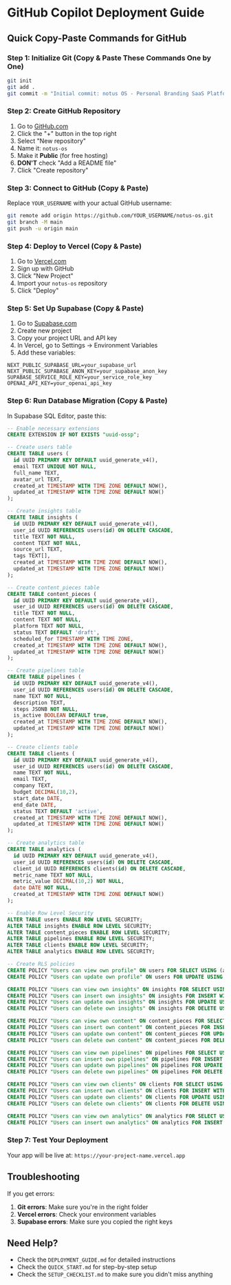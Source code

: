 # GitHub Copilot Deployment Guide

## Quick Copy-Paste Commands for GitHub

### Step 1: Initialize Git (Copy & Paste These Commands One by One)

```bash
git init
git add .
git commit -m "Initial commit: notus OS - Personal Branding SaaS Platform"
```

### Step 2: Create GitHub Repository

1. Go to [GitHub.com](https://github.com)
2. Click the "+" button in the top right
3. Select "New repository"
4. Name it: `notus-os`
5. Make it **Public** (for free hosting)
6. **DON'T** check "Add a README file"
7. Click "Create repository"

### Step 3: Connect to GitHub (Copy & Paste)

Replace `YOUR_USERNAME` with your actual GitHub username:

```bash
git remote add origin https://github.com/YOUR_USERNAME/notus-os.git
git branch -M main
git push -u origin main
```

### Step 4: Deploy to Vercel (Copy & Paste)

1. Go to [Vercel.com](https://vercel.com)
2. Sign up with GitHub
3. Click "New Project"
4. Import your `notus-os` repository
5. Click "Deploy"

### Step 5: Set Up Supabase (Copy & Paste)

1. Go to [Supabase.com](https://supabase.com)
2. Create new project
3. Copy your project URL and API key
4. In Vercel, go to Settings → Environment Variables
5. Add these variables:

```
NEXT_PUBLIC_SUPABASE_URL=your_supabase_url
NEXT_PUBLIC_SUPABASE_ANON_KEY=your_supabase_anon_key
SUPABASE_SERVICE_ROLE_KEY=your_service_role_key
OPENAI_API_KEY=your_openai_api_key
```

### Step 6: Run Database Migration (Copy & Paste)

In Supabase SQL Editor, paste this:

```sql
-- Enable necessary extensions
CREATE EXTENSION IF NOT EXISTS "uuid-ossp";

-- Create users table
CREATE TABLE users (
  id UUID PRIMARY KEY DEFAULT uuid_generate_v4(),
  email TEXT UNIQUE NOT NULL,
  full_name TEXT,
  avatar_url TEXT,
  created_at TIMESTAMP WITH TIME ZONE DEFAULT NOW(),
  updated_at TIMESTAMP WITH TIME ZONE DEFAULT NOW()
);

-- Create insights table
CREATE TABLE insights (
  id UUID PRIMARY KEY DEFAULT uuid_generate_v4(),
  user_id UUID REFERENCES users(id) ON DELETE CASCADE,
  title TEXT NOT NULL,
  content TEXT NOT NULL,
  source_url TEXT,
  tags TEXT[],
  created_at TIMESTAMP WITH TIME ZONE DEFAULT NOW(),
  updated_at TIMESTAMP WITH TIME ZONE DEFAULT NOW()
);

-- Create content_pieces table
CREATE TABLE content_pieces (
  id UUID PRIMARY KEY DEFAULT uuid_generate_v4(),
  user_id UUID REFERENCES users(id) ON DELETE CASCADE,
  title TEXT NOT NULL,
  content TEXT NOT NULL,
  platform TEXT NOT NULL,
  status TEXT DEFAULT 'draft',
  scheduled_for TIMESTAMP WITH TIME ZONE,
  created_at TIMESTAMP WITH TIME ZONE DEFAULT NOW(),
  updated_at TIMESTAMP WITH TIME ZONE DEFAULT NOW()
);

-- Create pipelines table
CREATE TABLE pipelines (
  id UUID PRIMARY KEY DEFAULT uuid_generate_v4(),
  user_id UUID REFERENCES users(id) ON DELETE CASCADE,
  name TEXT NOT NULL,
  description TEXT,
  steps JSONB NOT NULL,
  is_active BOOLEAN DEFAULT true,
  created_at TIMESTAMP WITH TIME ZONE DEFAULT NOW(),
  updated_at TIMESTAMP WITH TIME ZONE DEFAULT NOW()
);

-- Create clients table
CREATE TABLE clients (
  id UUID PRIMARY KEY DEFAULT uuid_generate_v4(),
  user_id UUID REFERENCES users(id) ON DELETE CASCADE,
  name TEXT NOT NULL,
  email TEXT,
  company TEXT,
  budget DECIMAL(10,2),
  start_date DATE,
  end_date DATE,
  status TEXT DEFAULT 'active',
  created_at TIMESTAMP WITH TIME ZONE DEFAULT NOW(),
  updated_at TIMESTAMP WITH TIME ZONE DEFAULT NOW()
);

-- Create analytics table
CREATE TABLE analytics (
  id UUID PRIMARY KEY DEFAULT uuid_generate_v4(),
  user_id UUID REFERENCES users(id) ON DELETE CASCADE,
  client_id UUID REFERENCES clients(id) ON DELETE CASCADE,
  metric_name TEXT NOT NULL,
  metric_value DECIMAL(10,2) NOT NULL,
  date DATE NOT NULL,
  created_at TIMESTAMP WITH TIME ZONE DEFAULT NOW()
);

-- Enable Row Level Security
ALTER TABLE users ENABLE ROW LEVEL SECURITY;
ALTER TABLE insights ENABLE ROW LEVEL SECURITY;
ALTER TABLE content_pieces ENABLE ROW LEVEL SECURITY;
ALTER TABLE pipelines ENABLE ROW LEVEL SECURITY;
ALTER TABLE clients ENABLE ROW LEVEL SECURITY;
ALTER TABLE analytics ENABLE ROW LEVEL SECURITY;

-- Create RLS policies
CREATE POLICY "Users can view own profile" ON users FOR SELECT USING (auth.uid() = id);
CREATE POLICY "Users can update own profile" ON users FOR UPDATE USING (auth.uid() = id);

CREATE POLICY "Users can view own insights" ON insights FOR SELECT USING (auth.uid() = user_id);
CREATE POLICY "Users can insert own insights" ON insights FOR INSERT WITH CHECK (auth.uid() = user_id);
CREATE POLICY "Users can update own insights" ON insights FOR UPDATE USING (auth.uid() = user_id);
CREATE POLICY "Users can delete own insights" ON insights FOR DELETE USING (auth.uid() = user_id);

CREATE POLICY "Users can view own content" ON content_pieces FOR SELECT USING (auth.uid() = user_id);
CREATE POLICY "Users can insert own content" ON content_pieces FOR INSERT WITH CHECK (auth.uid() = user_id);
CREATE POLICY "Users can update own content" ON content_pieces FOR UPDATE USING (auth.uid() = user_id);
CREATE POLICY "Users can delete own content" ON content_pieces FOR DELETE USING (auth.uid() = user_id);

CREATE POLICY "Users can view own pipelines" ON pipelines FOR SELECT USING (auth.uid() = user_id);
CREATE POLICY "Users can insert own pipelines" ON pipelines FOR INSERT WITH CHECK (auth.uid() = user_id);
CREATE POLICY "Users can update own pipelines" ON pipelines FOR UPDATE USING (auth.uid() = user_id);
CREATE POLICY "Users can delete own pipelines" ON pipelines FOR DELETE USING (auth.uid() = user_id);

CREATE POLICY "Users can view own clients" ON clients FOR SELECT USING (auth.uid() = user_id);
CREATE POLICY "Users can insert own clients" ON clients FOR INSERT WITH CHECK (auth.uid() = user_id);
CREATE POLICY "Users can update own clients" ON clients FOR UPDATE USING (auth.uid() = user_id);
CREATE POLICY "Users can delete own clients" ON clients FOR DELETE USING (auth.uid() = user_id);

CREATE POLICY "Users can view own analytics" ON analytics FOR SELECT USING (auth.uid() = user_id);
CREATE POLICY "Users can insert own analytics" ON analytics FOR INSERT WITH CHECK (auth.uid() = user_id);
```

### Step 7: Test Your Deployment

Your app will be live at: `https://your-project-name.vercel.app`

## Troubleshooting

If you get errors:

1. **Git errors**: Make sure you're in the right folder
2. **Vercel errors**: Check your environment variables
3. **Supabase errors**: Make sure you copied the right keys

## Need Help?

- Check the `DEPLOYMENT_GUIDE.md` for detailed instructions
- Check the `QUICK_START.md` for step-by-step setup
- Check the `SETUP_CHECKLIST.md` to make sure you didn't miss anything 